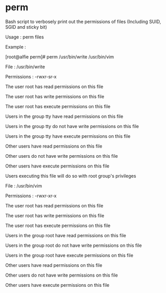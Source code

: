 # perm
Bash script to verbosely print out the permissions of files (Including SUID, SGID and sticky bit)

Usage : perm files

Example :

[root@alfie perm]# perm /usr/bin/write /usr/bin/vim

File : /usr/bin/write

Permissions : -rwxr-sr-x

The user root has read permissions on this file

The user root has write permissions on this file

The user root has execute permissions on this file

Users in the group tty have read permissions on this file

Users in the group tty do not have write permissions on this file

Users in the group tty have execute permissions on this file

Other users have read permissions on this file

Other users do not have write permissions on this file

Other users have execute permissions on this file

Users executing this file will do so with root group's privileges


File : /usr/bin/vim

Permissions : -rwxr-xr-x

The user root has read permissions on this file

The user root has write permissions on this file

The user root has execute permissions on this file

Users in the group root have read permissions on this file

Users in the group root do not have write permissions on this file

Users in the group root have execute permissions on this file

Other users have read permissions on this file

Other users do not have write permissions on this file

Other users have execute permissions on this file

